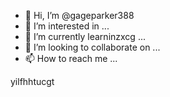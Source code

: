 - 👋 Hi, I’m @gageparker388
- 👀 I’m interested in ...
- 🌱 I’m currently learninzxcg ...
- 💞️ I’m looking to collaborate on ...
- 📫 How to reach me ...

<!---
gageparker388/gageparker388 is a ✨ special ✨ repository because its `README.md` (this file) appears on your GitHub profile.
You can click the Preview link to take a look at your changes.
--->
yilfhhtucgt
